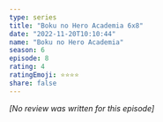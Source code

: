 ```yaml
---
type: series
title: "Boku no Hero Academia 6x8"
date: "2022-11-20T10:10:44"
name: "Boku no Hero Academia"
season: 6
episode: 8
rating: 4
ratingEmoji: ⭐️⭐️⭐️⭐️
share: false
---
```


*[No review was written for this episode]*
